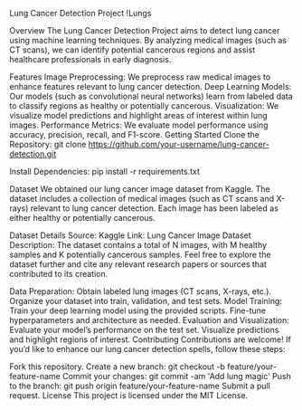 Lung Cancer Detection Project
!Lungs

Overview
The Lung Cancer Detection Project aims to detect lung cancer using machine learning techniques. By analyzing medical images (such as CT scans), we can identify potential cancerous regions and assist healthcare professionals in early diagnosis.

Features
Image Preprocessing: We preprocess raw medical images to enhance features relevant to lung cancer detection.
Deep Learning Models: Our models (such as convolutional neural networks) learn from labeled data to classify regions as healthy or potentially cancerous.
Visualization: We visualize model predictions and highlight areas of interest within lung images.
Performance Metrics: We evaluate model performance using accuracy, precision, recall, and F1-score.
Getting Started
Clone the Repository:
git clone https://github.com/your-username/lung-cancer-detection.git

Install Dependencies:
pip install -r requirements.txt

Dataset
We obtained our lung cancer image dataset from Kaggle. The dataset includes a collection of medical images (such as CT scans and X-rays) relevant to lung cancer detection. Each image has been labeled as either healthy or potentially cancerous.

Dataset Details
Source: Kaggle
Link: Lung Cancer Image Dataset
Description: The dataset contains a total of N images, with M healthy samples and K potentially cancerous samples.
Feel free to explore the dataset further and cite any relevant research papers or sources that contributed to its creation.

Data Preparation:
Obtain labeled lung images (CT scans, X-rays, etc.).
Organize your dataset into train, validation, and test sets.
Model Training:
Train your deep learning model using the provided scripts.
Fine-tune hyperparameters and architecture as needed.
Evaluation and Visualization:
Evaluate your model’s performance on the test set.
Visualize predictions and highlight regions of interest.
Contributing
Contributions are welcome! If you’d like to enhance our lung cancer detection spells, follow these steps:

Fork this repository.
Create a new branch: git checkout -b feature/your-feature-name
Commit your changes: git commit -am 'Add lung magic'
Push to the branch: git push origin feature/your-feature-name
Submit a pull request.
License
This project is licensed under the MIT License.
